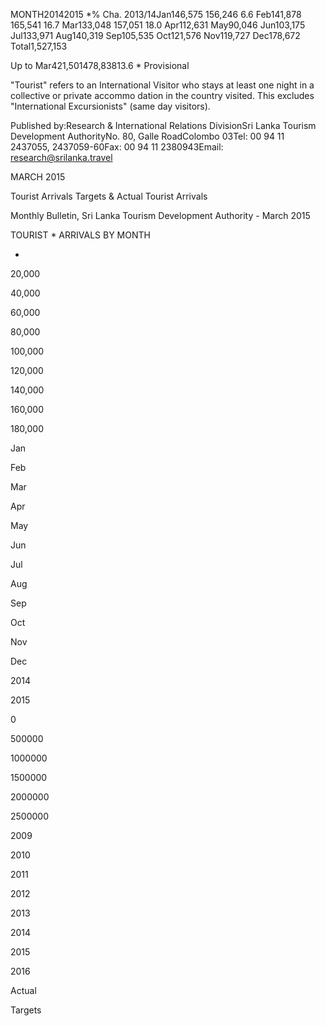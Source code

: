 MONTH20142015 *% Cha. 2013/14Jan146,575 156,246 6.6 Feb141,878 165,541 16.7 Mar133,048 157,051 18.0 Apr112,631 May90,046 Jun103,175 Jul133,971 Aug140,319 Sep105,535 Oct121,576 Nov119,727 Dec178,672 Total1,527,153

Up to Mar421,501478,83813.6 * Provisional

"Tourist" refers to an International Visitor who stays at least one night in a collective or private accommo dation in the country visited. This excludes "International Excursionists" (same day visitors).

Published by:Research & International Relations DivisionSri Lanka Tourism Development AuthorityNo. 80, Galle RoadColombo 03Tel: 00 94 11 2437055, 2437059-60Fax: 00 94 11 2380943Email: research@srilanka.travel

MARCH 2015

Tourist Arrivals Targets & Actual Tourist Arrivals

Monthly Bulletin, Sri Lanka Tourism Development Authority - March 2015

TOURIST * ARRIVALS BY MONTH

-

20,000

40,000

60,000

80,000

100,000

120,000

140,000

160,000

180,000

Jan

Feb

Mar

Apr

May

Jun

Jul

Aug

Sep

Oct

Nov

Dec

2014

2015

0

500000

1000000

1500000

2000000

2500000

2009

2010

2011

2012

2013

2014

2015

2016

Actual

Targets